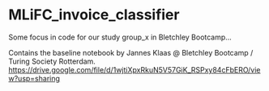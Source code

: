 # MLiFC_invoice_classifier
Some focus in code for our study group_x in Bletchley Bootcamp...

Contains the baseline notebook by Jannes Klaas @ Bletchley Bootcamp / Turing Society Rotterdam.
https://drive.google.com/file/d/1wjtiXpxRkuN5V57GiK_RSPxy84cFbERO/view?usp=sharing
